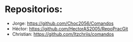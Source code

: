 <!DOCTYPE html>
<html lang="en">
<head>
    <meta charset="UTF-8">
</head>
<body>
    <h1>Repositorios:</h1>
    <ul>
        <li>Jorge: <a href="https://github.com/Choc2056/Comandos" target="_blank">https://github.com/Choc2056/Comandos</a></li>
        <li>Héctor: <a href="https://github.com/HectorAS2005/RepoPracGit" target="_blank">https://github.com/HectorAS2005/RepoPracGit</a></li>
        <li>Christian: <a href="https://github.com/Itzchriis/comandos" target="_blank">https://github.com/Itzchriis/comandos</a></li>
    </ul>
</body>
</html>
